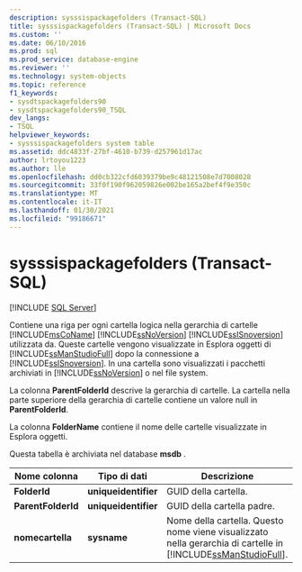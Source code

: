 ```yaml
---
description: sysssispackagefolders (Transact-SQL)
title: sysssispackagefolders (Transact-SQL) | Microsoft Docs
ms.custom: ''
ms.date: 06/10/2016
ms.prod: sql
ms.prod_service: database-engine
ms.reviewer: ''
ms.technology: system-objects
ms.topic: reference
f1_keywords:
- sysdtspackagefolders90
- sysdtspackagefolders90_TSQL
dev_langs:
- TSQL
helpviewer_keywords:
- sysssispackagefolders system table
ms.assetid: ddc4833f-27bf-4610-b739-d257961d17ac
author: lrtoyou1223
ms.author: lle
ms.openlocfilehash: dd0cb322cfd6039379be9c48121508e7d7008028
ms.sourcegitcommit: 33f0f190f962059826e002be165a2bef4f9e350c
ms.translationtype: MT
ms.contentlocale: it-IT
ms.lasthandoff: 01/30/2021
ms.locfileid: "99186671"
---
```

# <a name="sysssispackagefolders-transact-sql"></a>sysssispackagefolders (Transact-SQL)
[!INCLUDE [SQL Server](../../includes/applies-to-version/sqlserver.md)]

  Contiene una riga per ogni cartella logica nella gerarchia di cartelle [!INCLUDE[msCoName](../../includes/msconame-md.md)] [!INCLUDE[ssNoVersion](../../includes/ssnoversion-md.md)] [!INCLUDE[ssISnoversion](../../includes/ssisnoversion-md.md)] utilizzata da. Queste cartelle vengono visualizzate in Esplora oggetti di [!INCLUDE[ssManStudioFull](../../includes/ssmanstudiofull-md.md)] dopo la connessione a [!INCLUDE[ssISnoversion](../../includes/ssisnoversion-md.md)]. In una cartella sono visualizzati i pacchetti archiviati in [!INCLUDE[ssNoVersion](../../includes/ssnoversion-md.md)] o nel file system.  
  
 La colonna **ParentFolderId** descrive la gerarchia di cartelle. La cartella nella parte superiore della gerarchia di cartelle contiene un valore null in **ParentFolderId**.  
  
 La colonna **FolderName** contiene il nome delle cartelle visualizzate in Esplora oggetti.  
  
 Questa tabella è archiviata nel database **msdb** .  

  
|Nome colonna|Tipo di dati|Descrizione|  
|-----------------|---------------|-----------------|  
|**FolderId**|**uniqueidentifier**|GUID della cartella.|  
|**ParentFolderId**|**uniqueidentifier**|GUID della cartella padre.|  
|**nomecartella**|**sysname**|Nome della cartella. Questo nome viene visualizzato nella gerarchia di cartelle in [!INCLUDE[ssManStudioFull](../../includes/ssmanstudiofull-md.md)].|  
  
  
